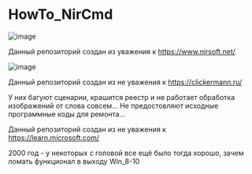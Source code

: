 # HowTo_NirCmd
![image](https://github.com/IvanSibirevV2/HowTo_NirCmd/assets/19653524/094e5871-5a0d-47a4-ab76-b9b7b7abddcc)

Данный репозиторий создан из уважения к https://www.nirsoft.net/

![image](https://github.com/IvanSibirevV2/HowTo_NirCmd/assets/19653524/30671c72-3700-49ca-bb40-a75017702674)

Данный репозиторий создан из не уважения к https://clickermann.ru/

У них багуют сценарии, крашится реестр и не работает обработка изображений от слова совсем... Не предостовляют исходные программные коды для ремонта...

Данный репозиторий создан из не уважения к https://learn.microsoft.com/

2000 год - у некоторых с головой все ещё было тогда хорошо, зачем ломать функционал в выходу Win_8-10 
